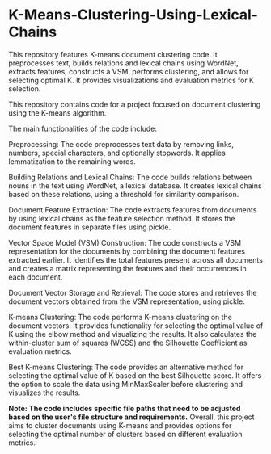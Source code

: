 # K-Means-Clustering-Using-Lexical-Chains
This repository features K-means document clustering code. It preprocesses text, builds relations and lexical chains using WordNet, extracts features, constructs a VSM, performs clustering, and allows for selecting optimal K. It provides visualizations and evaluation metrics for K selection.


This repository contains code for a project focused on document clustering using the K-means algorithm.

The main functionalities of the code include:

Preprocessing: The code preprocesses text data by removing links, numbers, special characters, and optionally stopwords. It applies lemmatization to the remaining words.

Building Relations and Lexical Chains: The code builds relations between nouns in the text using WordNet, a lexical database. It creates lexical chains based on these relations, using a threshold for similarity comparison.

Document Feature Extraction: The code extracts features from documents by using lexical chains as the feature selection method. It stores the document features in separate files using pickle.

Vector Space Model (VSM) Construction: The code constructs a VSM representation for the documents by combining the document features extracted earlier. It identifies the total features present across all documents and creates a matrix representing the features and their occurrences in each document.

Document Vector Storage and Retrieval: The code stores and retrieves the document vectors obtained from the VSM representation, using pickle.

K-means Clustering: The code performs K-means clustering on the document vectors. It provides functionality for selecting the optimal value of K using the elbow method and visualizing the results. It also calculates the within-cluster sum of squares (WCSS) and the Silhouette Coefficient as evaluation metrics.

Best K-means Clustering: The code provides an alternative method for selecting the optimal value of K based on the best Silhouette score. It offers the option to scale the data using MinMaxScaler before clustering and visualizes the results.

**Note: The code includes specific file paths that need to be adjusted based on the user's file structure and requirements.**
Overall, this project aims to cluster documents using K-means and provides options for selecting the optimal number of clusters based on different evaluation metrics.
